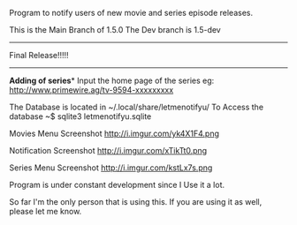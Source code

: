 Program to notify users of new movie and series episode releases.

This is the Main Branch of 1.5.0
The Dev branch is 1.5-dev


************************
Final Release!!!!!
************************

**Adding of series***
Input the home page of the series
eg: http://www.primewire.ag/tv-9594-xxxxxxxxx


The Database is located in ~/.local/share/letmenotifyu/
To Access the database ~$ sqlite3 letmenotifyu.sqlite


Movies Menu Screenshot
http://i.imgur.com/yk4X1F4.png

Notification Screenshot
http://i.imgur.com/xTikTt0.png

Series Menu Screenshot
http://i.imgur.com/kstLx7s.png

Program is under constant development since I Use it a lot.

So far I'm the only person that is using this. If you are using it as well, please let me know.
